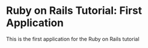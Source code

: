 # Ruby on Rails Tutorial: First Application

This is the first application for the
Ruby on Rails tutorial
